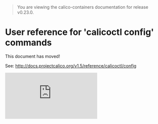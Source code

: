 > You are viewing the calico-containers documentation for release v0.23.0.

# User reference for 'calicoctl config' commands

This document has moved!

See: http://docs.projectcalico.org/v1.5/reference/calicoctl/config

[![Analytics](https://calico-ga-beacon.appspot.com/UA-52125893-3/calico-containers/docs/calicoctl/config.md?pixel)](https://github.com/igrigorik/ga-beacon)
